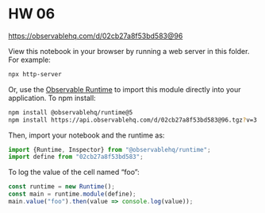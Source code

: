 # HW 06

https://observablehq.com/d/02cb27a8f53bd583@96

View this notebook in your browser by running a web server in this folder. For
example:

~~~sh
npx http-server
~~~

Or, use the [Observable Runtime](https://github.com/observablehq/runtime) to
import this module directly into your application. To npm install:

~~~sh
npm install @observablehq/runtime@5
npm install https://api.observablehq.com/d/02cb27a8f53bd583@96.tgz?v=3
~~~

Then, import your notebook and the runtime as:

~~~js
import {Runtime, Inspector} from "@observablehq/runtime";
import define from "02cb27a8f53bd583";
~~~

To log the value of the cell named “foo”:

~~~js
const runtime = new Runtime();
const main = runtime.module(define);
main.value("foo").then(value => console.log(value));
~~~
